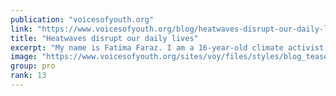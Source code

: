 ```yaml
---
publication: "voicesofyouth.org"
link: "https://www.voicesofyouth.org/blog/heatwaves-disrupt-our-daily-lives"
title: "Heatwaves disrupt our daily lives"
excerpt: "My name is Fatima Faraz. I am a 16-year-old climate activist from Peshawar, Pakistan.  "
image: "https://www.voicesofyouth.org/sites/voy/files/styles/blog_teaser/public/images/2022-10/screen_shot_2022-10-25_at_09.13.19.jpg?h=a40531b4&itok=l73lEcqy"
group: pro
rank: 13
---
```


